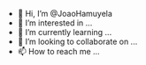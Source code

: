 - 👋 Hi, I’m @JoaoHamuyela
- 👀 I’m interested in ...
- 🌱 I’m currently learning ...
- 💞️ I’m looking to collaborate on ...
- 📫 How to reach me ...

<!---
JoaoHamuyela/JoaoHamuyela is a ✨ special ✨ repository because its `README.md` (this file) appears on your GitHub profile.
You can click the Preview link to take a look at your changes.
--->
